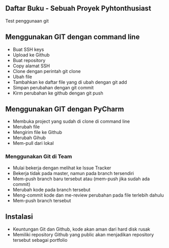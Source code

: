 ## Daftar Buku - Sebuah Proyek Pyhtonthusiast
Test penggunaan git

## Menggunakan GIT dengan command line
- Buat SSH keys
- Upload ke Github
- Buat repository
- Copy alamat SSH
- Clone dengan perintah git clone <alamat ssh>
- Ubah file
- Tambahkan ke daftar file yang di ubah dengan git add
- Simpan perubahan dengan git commit 
- Kirm perubahan ke github dengan git push

## Menggunakan GIT dengan PyCharm
- Membuka project yang sudah di clone di command line
- Merubah file
- Mengirim file ke Github 
- Merubah Gihub
- Mem-pull dari lokal

### Menggunakan Git di Team
- Mulai bekerja dengan melihat ke Issue Tracker
- Bekerja tidak pada master, namun pada branch tersendiri
- Mem-push branch baru tersebut atau (mem-push jika sudah ada commit)
- Merubah kode pada branch tersebut
- Meng-commit kode dan me-review perubahan pada file terlebih dahulu
- Mem-push branch tersebut

## Instalasi
- Keuntungan Git dan Github, kode akan aman dari hard disk rusak
- Memiliki repository Github yang public akan menjadikan repository tersebut sebagai portfolio
